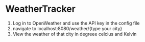 # WeatherTracker

1) Log in to OpenWeather and use the API key in the config file
2) navigate to localhost:8080/weather/{type your city}
3) View the weather of that city in degreee celcius and Kelvin
